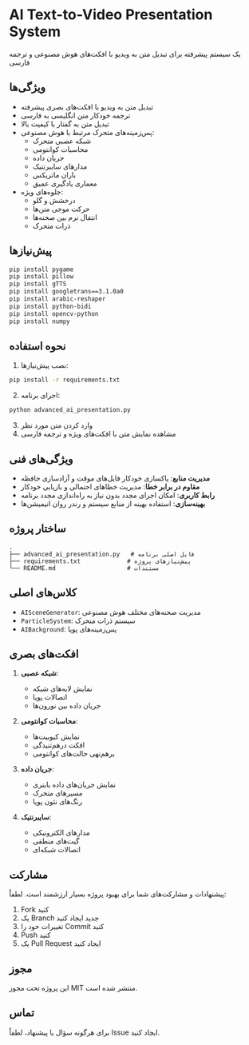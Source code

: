 # AI Text-to-Video Presentation System

یک سیستم پیشرفته برای تبدیل متن به ویدیو با افکت‌های هوش مصنوعی و ترجمه فارسی

## ویژگی‌ها

- تبدیل متن به ویدیو با افکت‌های بصری پیشرفته
- ترجمه خودکار متن انگلیسی به فارسی
- تبدیل متن به گفتار با کیفیت بالا
- پس‌زمینه‌های متحرک مرتبط با هوش مصنوعی:
  - شبکه عصبی متحرک
  - محاسبات کوانتومی
  - جریان داده
  - مدارهای سایبرنتیک
  - باران ماتریکس
  - معماری یادگیری عمیق
- جلوه‌های ویژه:
  - درخشش و گلو
  - حرکت موجی متن‌ها
  - انتقال نرم بین صحنه‌ها
  - ذرات متحرک

## پیش‌نیازها

```bash
pip install pygame
pip install pillow
pip install gTTS
pip install googletrans==3.1.0a0
pip install arabic-reshaper
pip install python-bidi
pip install opencv-python
pip install numpy
```

## نحوه استفاده

1. نصب پیش‌نیازها:
```bash
pip install -r requirements.txt
```

2. اجرای برنامه:
```bash
python advanced_ai_presentation.py
```

3. وارد کردن متن مورد نظر
4. مشاهده نمایش متن با افکت‌های ویژه و ترجمه فارسی

## ویژگی‌های فنی

- **مدیریت منابع**: پاکسازی خودکار فایل‌های موقت و آزادسازی حافظه
- **مقاوم در برابر خطا**: مدیریت خطاهای احتمالی و بازیابی خودکار
- **رابط کاربری**: امکان اجرای مجدد بدون نیاز به راه‌اندازی مجدد برنامه
- **بهینه‌سازی**: استفاده بهینه از منابع سیستم و رندر روان انیمیشن‌ها

## ساختار پروژه

```
.
├── advanced_ai_presentation.py   # فایل اصلی برنامه
├── requirements.txt             # پیش‌نیازهای پروژه
└── README.md                    # مستندات
```

## کلاس‌های اصلی

- `AISceneGenerator`: مدیریت صحنه‌های مختلف هوش مصنوعی
- `ParticleSystem`: سیستم ذرات متحرک
- `AIBackground`: پس‌زمینه‌های پویا

## افکت‌های بصری

1. **شبکه عصبی**:
   - نمایش لایه‌های شبکه
   - اتصالات پویا
   - جریان داده بین نورون‌ها

2. **محاسبات کوانتومی**:
   - نمایش کیوبیت‌ها
   - افکت درهم‌تنیدگی
   - برهم‌نهی حالت‌های کوانتومی

3. **جریان داده**:
   - نمایش جریان‌های داده باینری
   - مسیرهای متحرک
   - رنگ‌های نئون پویا

4. **سایبرنتیک**:
   - مدارهای الکترونیکی
   - گیت‌های منطقی
   - اتصالات شبکه‌ای

## مشارکت

پیشنهادات و مشارکت‌های شما برای بهبود پروژه بسیار ارزشمند است. لطفاً:

1. Fork کنید
2. یک Branch جدید ایجاد کنید
3. تغییرات خود را Commit کنید
4. Push کنید
5. یک Pull Request ایجاد کنید

## مجوز

این پروژه تحت مجوز MIT منتشر شده است.

## تماس

برای هرگونه سؤال یا پیشنهاد، لطفاً Issue ایجاد کنید.
